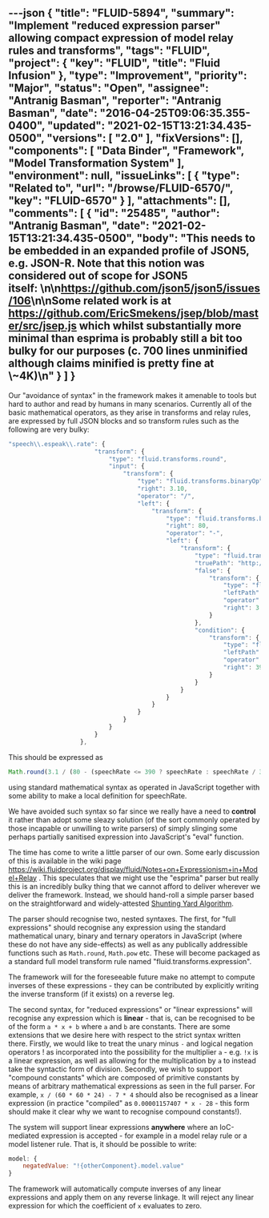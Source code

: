 ---json
{
  "title": "FLUID-5894",
  "summary": "Implement \"reduced expression parser\" allowing compact expression of model relay rules and transforms",
  "tags": "FLUID",
  "project": {
    "key": "FLUID",
    "title": "Fluid Infusion"
  },
  "type": "Improvement",
  "priority": "Major",
  "status": "Open",
  "assignee": "Antranig Basman",
  "reporter": "Antranig Basman",
  "date": "2016-04-25T09:06:35.355-0400",
  "updated": "2021-02-15T13:21:34.435-0500",
  "versions": [
    "2.0"
  ],
  "fixVersions": [],
  "components": [
    "Data Binder",
    "Framework",
    "Model Transformation System"
  ],
  "environment": null,
  "issueLinks": [
    {
      "type": "Related to",
      "url": "/browse/FLUID-6570/",
      "key": "FLUID-6570"
    }
  ],
  "attachments": [],
  "comments": [
    {
      "id": "25485",
      "author": "Antranig Basman",
      "date": "2021-02-15T13:21:34.435-0500",
      "body": "This needs to be embedded in an expanded profile of JSON5, e.g. JSON-R. Note that this notion was considered out of scope for JSON5 itself: \n\n<https://github.com/json5/json5/issues/106>\n\nSome related work is at <https://github.com/EricSmekens/jsep/blob/master/src/jsep.js> which whilst substantially more minimal than esprima is probably **still** a bit too bulky for our purposes (c. 700 lines unminified although claims minified is pretty fine at \\~4K)\n"
    }
  ]
}
---
Our "avoidance of syntax" in the framework makes it amenable to tools but hard to author and read by humans in many scenarios. Currently all of the basic mathematical operators, as they arise in transforms and relay rules, are expressed by full JSON blocks and so transform rules such as the following are very bulky:

```javascript
"speech\\.espeak\\.rate": {
                        "transform": {
                            "type": "fluid.transforms.round",
                            "input": {
                                "transform": {
                                    "type": "fluid.transforms.binaryOp",
                                    "right": 3.10,
                                    "operator": "/",
                                    "left": {
                                        "transform": {
                                            "type": "fluid.transforms.binaryOp",
                                            "right": 80,
                                            "operator": "-",
                                            "left": {
                                                "transform": {
                                                    "type": "fluid.transforms.condition",
                                                    "truePath": "http://registry\\.gpii\\.net/common/speechRate",
                                                    "false": {
                                                        "transform": {
                                                            "type": "fluid.transforms.binaryOp",
                                                            "leftPath": "http://registry\\.gpii\\.net/common/speechRate",
                                                            "operator": "/",
                                                            "right": 3
                                                        }
                                                    },
                                                    "condition": {
                                                        "transform": {
                                                            "type": "fluid.transforms.binaryOp",
                                                            "leftPath": "http://registry\\.gpii\\.net/common/speechRate",
                                                            "operator": "<=",
                                                            "right": 390
                                                        }
                                                    }
                                                }
                                            }
                                        }
                                    }
                                }
                            }
                        }
                    },
```

This should be expressed as&#x20;

```javascript
Math.round(3.1 / (80 - (speechRate <= 390 ? speechRate : speechRate / 3)))
```

using standard mathematical syntax as operated in JavaScript together with some ability to make a local definition for speechRate.

We have avoided such syntax so far since we really have a need to **control** it rather than adopt some sleazy solution (of the sort commonly operated by those incapable or unwilling to write parsers) of simply slinging some perhaps partially sanitised expression into JavaScript's "eval" function.

The time has come to write a little parser of our own. Some early discussion of this is available in the wiki page <https://wiki.fluidproject.org/display/fluid/Notes+on+Expressionism+in+Model+Relay> . This speculates that we might use the "esprima" parser but really this is an incredibly bulky thing that we cannot afford to deliver wherever we deliver the framework. Instead, we should hand-roll a simple parser based on the straightforward and widely-attested [Shunting Yard Algorithm](https://en.wikipedia.org/wiki/Shunting-yard_algorithm).

The parser should recognise two, nested syntaxes. The first, for "full expressions" should recognise any expression using the standard mathematical unary, binary and ternary operators in JavaScript (where these do not have any side-effects) as well as any publically addressible functions such as `Math.round`, `Math.pow` etc. These will become packaged as a standard full model transform rule named "fluid.transforms.expression".

The framework will for the foreseeable future make no attempt to compute inverses of these expressions - they can be contributed by explicitly writing the inverse transform (if it exists) on a reverse leg.

The second syntax, for "reduced expressions" or "linear expressions" will recognise any expression which is **linear** - that is, can be recognised to be of the form `a * x + b` where `a` and `b` are constants. There are some extensions that we desire here with respect to the strict syntax written there. Firstly, we would like to treat the unary minus `-` and logical negation operators ! as incorporated into the possibility for the multiplier `a` - e.g. `!x` is a linear expression, as well as allowing for the multiplication by `a` to instead take the syntactic form of division. Secondly, we wish to support "compound constants" which are composed of primitive constants by means of arbitrary mathematical expressions as seen in the full parser. For example, `x / (60 * 60 * 24) - 7 * 4` should also be recognised as a linear expression (in practice "compiled" as `0.00001157407 * x - 28` - this form should make it clear why we want to recognise compound constants!).

The system will support linear expressions **anywhere** where an IoC-mediated expression is accepted - for example in a model relay rule or a model listener rule. That is, it should be possible to write:

```javascript
model: {
    negatedValue: "!{otherComponent}.model.value"
}
```

The framework will automatically compute inverses of any linear expressions and apply them on any reverse linkage. It will reject any linear expression for which the coefficient of `x` evaluates to zero.

        